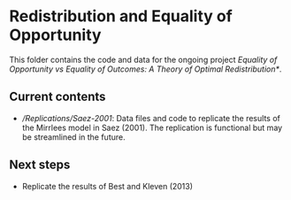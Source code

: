 # Redistribution and Equality of Opportunity

This folder contains the code and data for the ongoing project _Equality of Opportunity vs Equality of Outcomes:
A Theory of Optimal Redistribution*_.

## Current contents
* _/Replications/Saez-2001_: Data files and code to replicate the results of the Mirrlees model in Saez (2001). The replication is functional but may be streamlined in the future.

## Next steps
* Replicate the results of Best and Kleven (2013)

